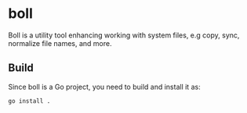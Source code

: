 # boll
Boll is a utility tool enhancing working with system files, e.g copy, sync, normalize file names, and more.


## Build
Since boll is a Go project, you need to build and install it as:

```bash
go install .
```
